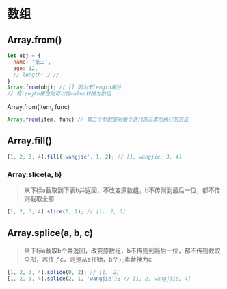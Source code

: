 <!--
 * @Description: Array
 * @Version: 0.0.1
 * @Autor: DivinerWJ
 * @Date: 2020-12-20 20:38:59
 * @LastEditors: DivinerWJ
 * @LastEditTime: 2020-12-20 22:43:50
 * @FilePath: \tb1212c:\Users\Wangj\Documents\workspace\javaScript\Test\notes\src\javaScript基础复习\数据类型\Array.md
-->

# 数组
## Array.from()
```javascript
let obj = {
  name: '张三',
  age: 12,
  // length: 2 // 
}
Array.from(obj); // [] 因为无length属性
// 有length属性则可以将value转换为数组
```
Array.from(item, func)

```javascript
Array.from(item, func) // 第二个参数是对每个迭代的元素所执行的方法
```

## Array.fill()
```javascript
[1, 2, 3, 4].fill('wangjie', 1, 2); // [1, wangjie, 3, 4]
```
### Array.slice(a, b)
>从下标a截取到下表b并返回，不改变原数组，b不传则到最后一位，都不传则截取全部
```javascript
[1, 2, 3, 4].slice(0, 2); // [1， 2, 3]
```
## Array.splice(a, b, c)
>从下标a截取b个并返回，改变原数组，b不传则到最后一位，都不传则截取全部，若传了c，则是从a开始，b个元素替换为c
```javascript
[1, 2, 3, 4].splice(0, 2); // [1， 2]
[1, 2, 3, 4].splice(2, 1, 'wangjie'); // [1, 2, wangjjie, 4]
```